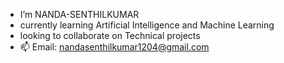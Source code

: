 - I’m NANDA-SENTHILKUMAR
- currently learning Artificial Intelligence and Machine Learning
- looking to collaborate on Technical projects
- 📫 Email: nandasenthilkumar1204@gmail.com
  

<!---
NANDA-SENTHILKUMAR/NANDA-SENTHILKUMAR is a ✨ special ✨ repository because its `README.md` (this file) appears on your GitHub profile.
You can click the Preview link to take a look at your changes.
--->
